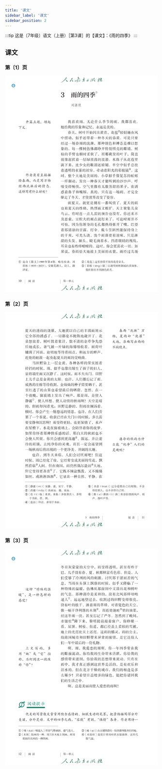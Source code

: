 ```yaml
---
title: '课文'
sidebar_label: '课文'
sidebar_position: 2
---
```


:::tip
这是〔7年级〕语文（上册）［第3课］的【课文】：《雨的四季》
:::

## 课文

### 第〔1〕页

![教材课文截图01](./assets/textbook-01.png)

### 第〔2〕页

![教材课文截图02](./assets/textbook-02.png)

### 第〔3〕页

![教材课文截图03](./assets/textbook-03.png)

